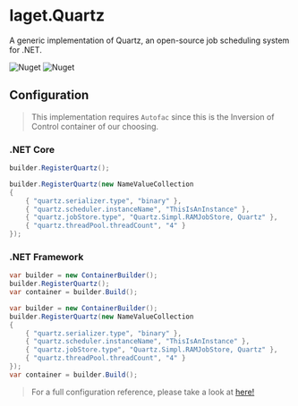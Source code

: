 ﻿# laget.Quartz
A generic implementation of Quartz, an open-source job scheduling system for .NET.

![Nuget](https://img.shields.io/nuget/v/laget.Quartz)
![Nuget](https://img.shields.io/nuget/dt/laget.Quartz)

## Configuration
> This implementation requires `Autofac` since this is the Inversion of Control container of our choosing.
### .NET Core
```c#
builder.RegisterQuartz();
```
```c#
builder.RegisterQuartz(new NameValueCollection
{
    { "quartz.serializer.type", "binary" },
    { "quartz.scheduler.instanceName", "ThisIsAnInstance" },
    { "quartz.jobStore.type", "Quartz.Simpl.RAMJobStore, Quartz" },
    { "quartz.threadPool.threadCount", "4" }
});
```

### .NET Framework
```c#
var builder = new ContainerBuilder();
builder.RegisterQuartz();
var container = builder.Build();
```
```c#
var builder = new ContainerBuilder();
builder.RegisterQuartz(new NameValueCollection
{
    { "quartz.serializer.type", "binary" },
    { "quartz.scheduler.instanceName", "ThisIsAnInstance" },
    { "quartz.jobStore.type", "Quartz.Simpl.RAMJobStore, Quartz" },
    { "quartz.threadPool.threadCount", "4" }
});
var container = builder.Build();
```
> For a full configuration reference, please take a look at [here!](https://www.quartz-scheduler.net/documentation/quartz-3.x/configuration/reference.html#main-configuration)